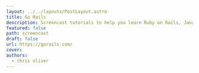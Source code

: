 ```yaml
---
layout: ../../layouts/PostLayout.astro
title: Go Rails
description: Screencast tutorials to help you learn Ruby on Rails, Javascript, Hotwire, Turbo, Stimulus.js, PostgreSQL, MySQL, Ubuntu, and more.
featured: false
path: screencast
draft: false
url: https://gorails.com/
cover: 
authors:
  - chris oliver
---
```

